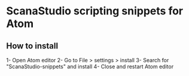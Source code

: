 # ScanaStudio scripting snippets for Atom

## How to install
1- Open Atom editor
2- Go to File > settings > install
3- Search for "ScanaStudio-snippets" and install
4- Close and restart Atom editor

